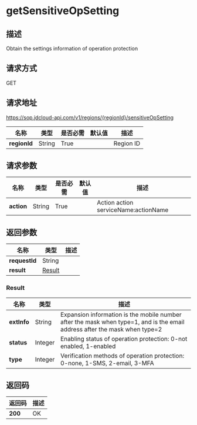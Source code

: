 # getSensitiveOpSetting


## 描述
Obtain the settings information of operation protection

## 请求方式
GET

## 请求地址
https://sop.jdcloud-api.com/v1/regions/{regionId}/sensitiveOpSetting

|名称|类型|是否必需|默认值|描述|
|---|---|---|---|---|
|**regionId**|String|True||Region ID|

## 请求参数
|名称|类型|是否必需|默认值|描述|
|---|---|---|---|---|
|**action**|String|True||Action action serviceName:actionName|


## 返回参数
|名称|类型|描述|
|---|---|---|
|**requestId**|String||
|**result**|[Result](##Result)||


### <a name="Result">Result</a>
|名称|类型|描述|
|---|---|---|
|**extInfo**|String|Expansion information is the mobile number after the mask when type=1, and is the email address after the mask when type=2|
|**status**|Integer|Enabling status of operation protection: 0-not enabled, 1-enabled|
|**type**|Integer|Verification methods of operation protection: 0-none, 1-SMS, 2-email, 3-MFA|

## 返回码
|返回码|描述|
|---|---|
|**200**|OK|
